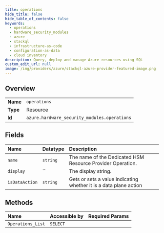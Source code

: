 ```yaml
---
title: operations
hide_title: false
hide_table_of_contents: false
keywords:
  - operations
  - hardware_security_modules
  - azure    
  - stackql
  - infrastructure-as-code
  - configuration-as-data
  - cloud inventory
description: Query, deploy and manage Azure resources using SQL
custom_edit_url: null
image: /img/providers/azure/stackql-azure-provider-featured-image.png
---
```

  
    

## Overview
<table><tbody>
<tr><td><b>Name</b></td><td><code>operations</code></td></tr>
<tr><td><b>Type</b></td><td>Resource</td></tr>
<tr><td><b>Id</b></td><td><code>azure.hardware_security_modules.operations</code></td></tr>
</tbody></table>

## Fields
| Name | Datatype | Description |
|:-----|:---------|:------------|
| `name` | `string` | The name of the Dedicated HSM Resource Provider Operation. |
| `display` | `` | The display string. |
| `isDataAction` | `string` | Gets or sets a value indicating whether it is a data plane action |
## Methods
| Name | Accessible by | Required Params |
|:-----|:--------------|:----------------|
| `Operations_List` | `SELECT` |  |
